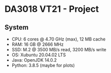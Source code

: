 # DA3018 VT21 - Project

## System

* CPU: 6 cores @ 4.70 GHz (max), 12 MB cache
* RAM: 16 GB @ 2666 MHz
* SSD: M.2 @ 3500 MB/s read, 3200 MB/s write
* OS: Xubuntu 20.04.02 LTS
* Java: OpenJDK 14.0.2
* Python: 3.8.5 (maybe for plots)
